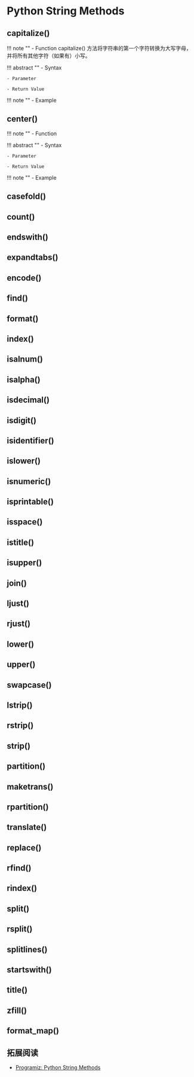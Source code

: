 # Python String Methods

## capitalize()

!!! note ""
    - Function
    capitalize() 方法将字符串的第一个字符转换为大写字母，并将所有其他字符（如果有）小写。

!!! abstract ""
    - Syntax

    - Parameter

    - Return Value

!!! note ""
    - Example 

## center()

!!! note ""
    - Function 

!!! abstract ""
    - Syntax

    - Parameter

    - Return Value

!!! note ""
    - Example 

## casefold()
## count()
## endswith()
## expandtabs()
## encode()
## find()
## format()
## index()
## isalnum()
## isalpha()
## isdecimal()
## isdigit()
## isidentifier()
## islower()
## isnumeric()
## isprintable()
## isspace()
## istitle()
## isupper()
## join()
## ljust()
## rjust()
## lower()
## upper()
## swapcase()
## lstrip()
## rstrip()
## strip()
## partition()
## maketrans()
## rpartition()
## translate()
## replace()
## rfind()
## rindex()
## split()
## rsplit()
## splitlines()
## startswith()
## title()
## zfill()
## format_map()

## 拓展阅读
- [Programiz: Python String Methods](https://www.programiz.com/python-programming/methods/string)
